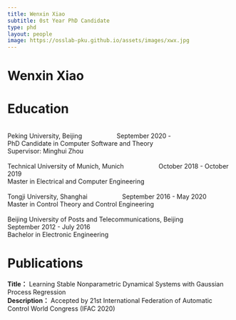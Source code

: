 ```yaml
---
title: Wenxin Xiao
subtitle: 0st Year PhD Candidate 
type: phd
layout: people
image: https://osslab-pku.github.io/assets/images/xwx.jpg 
---
```


<h1>Wenxin Xiao</h1>

<h1> Education</h1>
<br/>Peking University, Beijing &emsp;&emsp;&emsp;&emsp;&emsp; September 2020 -  
<br/>PhD Candidate in Computer Software and Theory 
<br/>Supervisor: Minghui Zhou
<br/>
<br/>Technical University of Munich, Munich &emsp;&emsp;&emsp;&emsp;&emsp; October 2018 - October 2019
<br/>Master in Electrical and Computer Engineering
<br/>
<br/>Tongji University, Shanghai &emsp;&emsp;&emsp;&emsp;&emsp; September 2016 - May 2020
<br/>Master in Control Theory and Control Engineering
<br/>
<br/>Beijing University of Posts and Telecommunications, Beijing &emsp;&emsp;&emsp;&emsp;&emsp; September 2012 - July 2016
<br/>Bachelor in Electronic Engineering
<br/>

<h1>Publications</h1>

**Title：** Learning Stable Nonparametric Dynamical Systems with Gaussian Process Regression &emsp;&emsp;
<br/>
**Description：** Accepted by 21st International Federation of Automatic Control World Congress (IFAC 2020)

